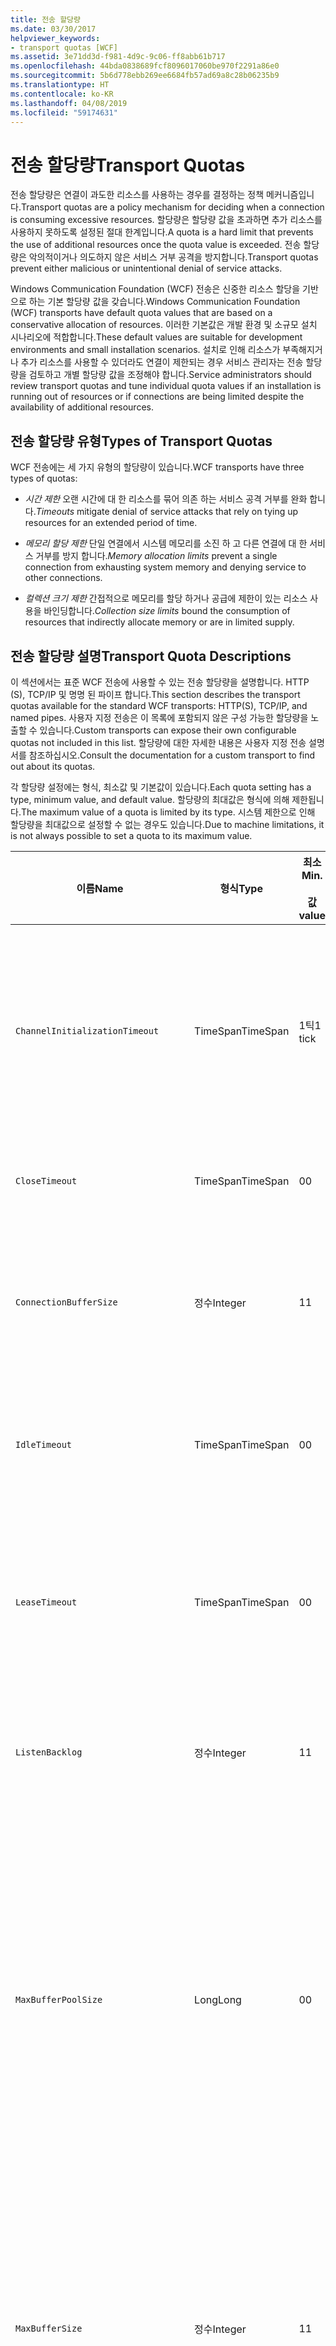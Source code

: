 ```yaml
---
title: 전송 할당량
ms.date: 03/30/2017
helpviewer_keywords:
- transport quotas [WCF]
ms.assetid: 3e71dd3d-f981-4d9c-9c06-ff8abb61b717
ms.openlocfilehash: 44bda0838689fcf8096017060be970f2291a86e0
ms.sourcegitcommit: 5b6d778ebb269ee6684fb57ad69a8c28b06235b9
ms.translationtype: HT
ms.contentlocale: ko-KR
ms.lasthandoff: 04/08/2019
ms.locfileid: "59174631"
---
```

# <a name="transport-quotas"></a><span data-ttu-id="57bf5-102">전송 할당량</span><span class="sxs-lookup"><span data-stu-id="57bf5-102">Transport Quotas</span></span>
<span data-ttu-id="57bf5-103">전송 할당량은 연결이 과도한 리소스를 사용하는 경우를 결정하는 정책 메커니즘입니다.</span><span class="sxs-lookup"><span data-stu-id="57bf5-103">Transport quotas are a policy mechanism for deciding when a connection is consuming excessive resources.</span></span> <span data-ttu-id="57bf5-104">할당량은 할당량 값을 초과하면 추가 리소스를 사용하지 못하도록 설정된 절대 한계입니다.</span><span class="sxs-lookup"><span data-stu-id="57bf5-104">A quota is a hard limit that prevents the use of additional resources once the quota value is exceeded.</span></span> <span data-ttu-id="57bf5-105">전송 할당량은 악의적이거나 의도하지 않은 서비스 거부 공격을 방지합니다.</span><span class="sxs-lookup"><span data-stu-id="57bf5-105">Transport quotas prevent either malicious or unintentional denial of service attacks.</span></span>  
  
 <span data-ttu-id="57bf5-106">Windows Communication Foundation (WCF) 전송은 신중한 리소스 할당을 기반으로 하는 기본 할당량 값을 갖습니다.</span><span class="sxs-lookup"><span data-stu-id="57bf5-106">Windows Communication Foundation (WCF) transports have default quota values that are based on a conservative allocation of resources.</span></span> <span data-ttu-id="57bf5-107">이러한 기본값은 개발 환경 및 소규모 설치 시나리오에 적합합니다.</span><span class="sxs-lookup"><span data-stu-id="57bf5-107">These default values are suitable for development environments and small installation scenarios.</span></span> <span data-ttu-id="57bf5-108">설치로 인해 리소스가 부족해지거나 추가 리소스를 사용할 수 있더라도 연결이 제한되는 경우 서비스 관리자는 전송 할당량을 검토하고 개별 할당량 값을 조정해야 합니다.</span><span class="sxs-lookup"><span data-stu-id="57bf5-108">Service administrators should review transport quotas and tune individual quota values if an installation is running out of resources or if connections are being limited despite the availability of additional resources.</span></span>  
  
## <a name="types-of-transport-quotas"></a><span data-ttu-id="57bf5-109">전송 할당량 유형</span><span class="sxs-lookup"><span data-stu-id="57bf5-109">Types of Transport Quotas</span></span>  
 <span data-ttu-id="57bf5-110">WCF 전송에는 세 가지 유형의 할당량이 있습니다.</span><span class="sxs-lookup"><span data-stu-id="57bf5-110">WCF transports have three types of quotas:</span></span>  
  
-   <span data-ttu-id="57bf5-111">*시간 제한* 오랜 시간에 대 한 리소스를 묶어 의존 하는 서비스 공격 거부를 완화 합니다.</span><span class="sxs-lookup"><span data-stu-id="57bf5-111">*Timeouts* mitigate denial of service attacks that rely on tying up resources for an extended period of time.</span></span>  
  
-   <span data-ttu-id="57bf5-112">*메모리 할당 제한* 단일 연결에서 시스템 메모리를 소진 하 고 다른 연결에 대 한 서비스 거부를 방지 합니다.</span><span class="sxs-lookup"><span data-stu-id="57bf5-112">*Memory allocation limits* prevent a single connection from exhausting system memory and denying service to other connections.</span></span>  
  
-   <span data-ttu-id="57bf5-113">*컬렉션 크기 제한* 간접적으로 메모리를 할당 하거나 공급에 제한이 있는 리소스 사용을 바인딩합니다.</span><span class="sxs-lookup"><span data-stu-id="57bf5-113">*Collection size limits* bound the consumption of resources that indirectly allocate memory or are in limited supply.</span></span>  
  
## <a name="transport-quota-descriptions"></a><span data-ttu-id="57bf5-114">전송 할당량 설명</span><span class="sxs-lookup"><span data-stu-id="57bf5-114">Transport Quota Descriptions</span></span>  
 <span data-ttu-id="57bf5-115">이 섹션에서는 표준 WCF 전송에 사용할 수 있는 전송 할당량을 설명합니다. HTTP (S), TCP/IP 및 명명 된 파이프 합니다.</span><span class="sxs-lookup"><span data-stu-id="57bf5-115">This section describes the transport quotas available for the standard WCF transports: HTTP(S), TCP/IP, and named pipes.</span></span> <span data-ttu-id="57bf5-116">사용자 지정 전송은 이 목록에 포함되지 않은 구성 가능한 할당량을 노출할 수 있습니다.</span><span class="sxs-lookup"><span data-stu-id="57bf5-116">Custom transports can expose their own configurable quotas not included in this list.</span></span> <span data-ttu-id="57bf5-117">할당량에 대한 자세한 내용은 사용자 지정 전송 설명서를 참조하십시오.</span><span class="sxs-lookup"><span data-stu-id="57bf5-117">Consult the documentation for a custom transport to find out about its quotas.</span></span>  
  
 <span data-ttu-id="57bf5-118">각 할당량 설정에는 형식, 최소값 및 기본값이 있습니다.</span><span class="sxs-lookup"><span data-stu-id="57bf5-118">Each quota setting has a type, minimum value, and default value.</span></span> <span data-ttu-id="57bf5-119">할당량의 최대값은 형식에 의해 제한됩니다.</span><span class="sxs-lookup"><span data-stu-id="57bf5-119">The maximum value of a quota is limited by its type.</span></span> <span data-ttu-id="57bf5-120">시스템 제한으로 인해 할당량을 최대값으로 설정할 수 없는 경우도 있습니다.</span><span class="sxs-lookup"><span data-stu-id="57bf5-120">Due to machine limitations, it is not always possible to set a quota to its maximum value.</span></span>  
  
|<span data-ttu-id="57bf5-121">이름</span><span class="sxs-lookup"><span data-stu-id="57bf5-121">Name</span></span>|<span data-ttu-id="57bf5-122">형식</span><span class="sxs-lookup"><span data-stu-id="57bf5-122">Type</span></span>|<span data-ttu-id="57bf5-123">최소</span><span class="sxs-lookup"><span data-stu-id="57bf5-123">Min.</span></span><br /><br /> <span data-ttu-id="57bf5-124">값</span><span class="sxs-lookup"><span data-stu-id="57bf5-124">value</span></span>|<span data-ttu-id="57bf5-125">기본</span><span class="sxs-lookup"><span data-stu-id="57bf5-125">Default</span></span><br /><br /> <span data-ttu-id="57bf5-126">값</span><span class="sxs-lookup"><span data-stu-id="57bf5-126">value</span></span>|<span data-ttu-id="57bf5-127">설명</span><span class="sxs-lookup"><span data-stu-id="57bf5-127">Description</span></span>|  
|----------|----------|--------------------|-----------------------|-----------------|  
|`ChannelInitializationTimeout`|<span data-ttu-id="57bf5-128">TimeSpan</span><span class="sxs-lookup"><span data-stu-id="57bf5-128">TimeSpan</span></span>|<span data-ttu-id="57bf5-129">1틱</span><span class="sxs-lookup"><span data-stu-id="57bf5-129">1 tick</span></span>|<span data-ttu-id="57bf5-130">5 초</span><span class="sxs-lookup"><span data-stu-id="57bf5-130">5 sec</span></span>|<span data-ttu-id="57bf5-131">처음에 읽는 동안 프리앰블을 보내기 위해 연결을 기다리는 최대 시간입니다.</span><span class="sxs-lookup"><span data-stu-id="57bf5-131">Maximum time to wait for a connection to send the preamble during the initial read.</span></span> <span data-ttu-id="57bf5-132">이 데이터는 인증이 발생되기 전에 수신됩니다.</span><span class="sxs-lookup"><span data-stu-id="57bf5-132">This data is received before authentication occurs.</span></span> <span data-ttu-id="57bf5-133">일반적으로 이 설정은 `ReceiveTimeout` 할당량 값보다 상당히 작습니다.</span><span class="sxs-lookup"><span data-stu-id="57bf5-133">This setting is generally much smaller than the `ReceiveTimeout` quota value.</span></span>|  
|`CloseTimeout`|<span data-ttu-id="57bf5-134">TimeSpan</span><span class="sxs-lookup"><span data-stu-id="57bf5-134">TimeSpan</span></span>|<span data-ttu-id="57bf5-135">0</span><span class="sxs-lookup"><span data-stu-id="57bf5-135">0</span></span>|<span data-ttu-id="57bf5-136">1분</span><span class="sxs-lookup"><span data-stu-id="57bf5-136">1 min</span></span>|<span data-ttu-id="57bf5-137">전송에서 예외가 발생되기 전에 연결을 닫을 때까지 기다리는 최대 시간입니다.</span><span class="sxs-lookup"><span data-stu-id="57bf5-137">Maximum time to wait for a connection to close before the transport raises an exception.</span></span>|  
|`ConnectionBufferSize`|<span data-ttu-id="57bf5-138">정수</span><span class="sxs-lookup"><span data-stu-id="57bf5-138">Integer</span></span>|<span data-ttu-id="57bf5-139">1</span><span class="sxs-lookup"><span data-stu-id="57bf5-139">1</span></span>|<span data-ttu-id="57bf5-140">8KB</span><span class="sxs-lookup"><span data-stu-id="57bf5-140">8 KB</span></span>|<span data-ttu-id="57bf5-141">기본 전송의 전송 및 수신 버퍼 크기(바이트)입니다.</span><span class="sxs-lookup"><span data-stu-id="57bf5-141">Size, in bytes, of the transmit and receive buffers of the underlying transport.</span></span> <span data-ttu-id="57bf5-142">버퍼 크기를 늘리면 대용량 메시지 전송 시 처리량이 향상될 수 있습니다.</span><span class="sxs-lookup"><span data-stu-id="57bf5-142">Increasing the buffer size can improve throughput when sending large messages.</span></span>|  
|`IdleTimeout`|<span data-ttu-id="57bf5-143">TimeSpan</span><span class="sxs-lookup"><span data-stu-id="57bf5-143">TimeSpan</span></span>|<span data-ttu-id="57bf5-144">0</span><span class="sxs-lookup"><span data-stu-id="57bf5-144">0</span></span>|<span data-ttu-id="57bf5-145">2분</span><span class="sxs-lookup"><span data-stu-id="57bf5-145">2 min</span></span>|<span data-ttu-id="57bf5-146">풀 연결이 닫히기 전에 유휴 상태로 유지될 수 있는 최대 시간입니다.</span><span class="sxs-lookup"><span data-stu-id="57bf5-146">Maximum time a pooled connection can remain idle before being closed.</span></span><br /><br /> <span data-ttu-id="57bf5-147">이 설정은 풀 연결에만 적용됩니다.</span><span class="sxs-lookup"><span data-stu-id="57bf5-147">This setting only applies to pooled connections.</span></span>|  
|`LeaseTimeout`|<span data-ttu-id="57bf5-148">TimeSpan</span><span class="sxs-lookup"><span data-stu-id="57bf5-148">TimeSpan</span></span>|<span data-ttu-id="57bf5-149">0</span><span class="sxs-lookup"><span data-stu-id="57bf5-149">0</span></span>|<span data-ttu-id="57bf5-150">5분</span><span class="sxs-lookup"><span data-stu-id="57bf5-150">5 min</span></span>|<span data-ttu-id="57bf5-151">활성 풀 연결의 최대 수명입니다.</span><span class="sxs-lookup"><span data-stu-id="57bf5-151">Maximum lifetime of an active pooled connection.</span></span> <span data-ttu-id="57bf5-152">지정된 시간이 경과한 후 현재 요청이 서비스되면 연결이 닫힙니다.</span><span class="sxs-lookup"><span data-stu-id="57bf5-152">After the specified time elapses, the connection closes once the current request is serviced.</span></span><br /><br /> <span data-ttu-id="57bf5-153">이 설정은 풀 연결에만 적용됩니다.</span><span class="sxs-lookup"><span data-stu-id="57bf5-153">This setting only applies to pooled connections.</span></span>|  
|`ListenBacklog`|<span data-ttu-id="57bf5-154">정수</span><span class="sxs-lookup"><span data-stu-id="57bf5-154">Integer</span></span>|<span data-ttu-id="57bf5-155">1</span><span class="sxs-lookup"><span data-stu-id="57bf5-155">1</span></span>|<span data-ttu-id="57bf5-156">10</span><span class="sxs-lookup"><span data-stu-id="57bf5-156">10</span></span>|<span data-ttu-id="57bf5-157">해당 엔드포인트에 대한 추가 연결이 거부되기 전에 수신기에서 지원할 수 없는 최대 연결 수입니다.</span><span class="sxs-lookup"><span data-stu-id="57bf5-157">Maximum number of connections that the listener can have unserviced before additional connections to that endpoint are denied.</span></span>|  
|`MaxBufferPoolSize`|<span data-ttu-id="57bf5-158">Long</span><span class="sxs-lookup"><span data-stu-id="57bf5-158">Long</span></span>|<span data-ttu-id="57bf5-159">0</span><span class="sxs-lookup"><span data-stu-id="57bf5-159">0</span></span>|<span data-ttu-id="57bf5-160">512KB</span><span class="sxs-lookup"><span data-stu-id="57bf5-160">512 KB</span></span>|<span data-ttu-id="57bf5-161">전송이 재사용 가능한 메시지 버퍼 풀링에 사용할 수 있는 최대 메모리(바이트)입니다.</span><span class="sxs-lookup"><span data-stu-id="57bf5-161">Maximum memory, in bytes, that the transport devotes to pooling reusable message buffers.</span></span> <span data-ttu-id="57bf5-162">풀이 메시지 버퍼를 제공할 수 없는 경우 임시로 새 버퍼를 할당하여 사용합니다.</span><span class="sxs-lookup"><span data-stu-id="57bf5-162">When the pool cannot supply a message buffer, a new buffer is allocated for temporary use.</span></span><br /><br /> <span data-ttu-id="57bf5-163">여러 채널 팩터리 또는 수신기를 만드는 설치에서 버퍼 풀에 대해 대용량 메모리를 할당할 수 있습니다.</span><span class="sxs-lookup"><span data-stu-id="57bf5-163">Installations that create many channel factories or listeners can allocate large amounts of memory for buffer pools.</span></span> <span data-ttu-id="57bf5-164">이 시나리오에서 이 버퍼 크기를 줄이면 메모리 사용량을 상당히 줄일 수 있습니다.</span><span class="sxs-lookup"><span data-stu-id="57bf5-164">Reducing this buffer size can greatly reduce memory usage in this scenario.</span></span>|  
|`MaxBufferSize`|<span data-ttu-id="57bf5-165">정수</span><span class="sxs-lookup"><span data-stu-id="57bf5-165">Integer</span></span>|<span data-ttu-id="57bf5-166">1</span><span class="sxs-lookup"><span data-stu-id="57bf5-166">1</span></span>|<span data-ttu-id="57bf5-167">64KB</span><span class="sxs-lookup"><span data-stu-id="57bf5-167">64 KB</span></span>|<span data-ttu-id="57bf5-168">데이터 스트리밍에 사용되는 버퍼의 최대 크기(바이트)입니다.</span><span class="sxs-lookup"><span data-stu-id="57bf5-168">Maximum size, in bytes, of a buffer used for streaming data.</span></span> <span data-ttu-id="57bf5-169">이 전송 할당량을 설정하지 않았거나 전송이 스트리밍을 사용하지 않는 경우 할당량 값은 `MaxReceivedMessageSize` 할당량 값 및 <xref:System.Int32.MaxValue> 중 작은 값과 동일합니다.</span><span class="sxs-lookup"><span data-stu-id="57bf5-169">If this transport quota is not set, or the transport is not using streaming, then the quota value is the same as the smaller of the `MaxReceivedMessageSize` quota value and <xref:System.Int32.MaxValue>.</span></span>|  
|`MaxOutboundConnectionsPerEndpoint`|<span data-ttu-id="57bf5-170">정수</span><span class="sxs-lookup"><span data-stu-id="57bf5-170">Integer</span></span>|<span data-ttu-id="57bf5-171">1</span><span class="sxs-lookup"><span data-stu-id="57bf5-171">1</span></span>|<span data-ttu-id="57bf5-172">10</span><span class="sxs-lookup"><span data-stu-id="57bf5-172">10</span></span>|<span data-ttu-id="57bf5-173">특정 엔드포인트에 연결할 수 있는 나가는 연결의 최대 수입니다.</span><span class="sxs-lookup"><span data-stu-id="57bf5-173">Maximum number of outgoing connections that can be associated with a particular endpoint.</span></span><br /><br /> <span data-ttu-id="57bf5-174">이 설정은 풀 연결에만 적용됩니다.</span><span class="sxs-lookup"><span data-stu-id="57bf5-174">This setting only applies to pooled connections.</span></span>|  
|`MaxOutputDelay`|<span data-ttu-id="57bf5-175">TimeSpan</span><span class="sxs-lookup"><span data-stu-id="57bf5-175">TimeSpan</span></span>|<span data-ttu-id="57bf5-176">0</span><span class="sxs-lookup"><span data-stu-id="57bf5-176">0</span></span>|<span data-ttu-id="57bf5-177">200밀리초</span><span class="sxs-lookup"><span data-stu-id="57bf5-177">200 ms</span></span>|<span data-ttu-id="57bf5-178">단일 작업에서 추가 메시지를 일괄 처리하기 위한 전송 작업 후 기다리는 최대 시간입니다.</span><span class="sxs-lookup"><span data-stu-id="57bf5-178">Maximum time to wait after a send operation for batching additional messages in a single operation.</span></span> <span data-ttu-id="57bf5-179">메시지는 기본 전송 버퍼가 가득 차기 전에 전송됩니다.</span><span class="sxs-lookup"><span data-stu-id="57bf5-179">Messages are sent earlier if the buffer of the underlying transport becomes full.</span></span> <span data-ttu-id="57bf5-180">추가 메시지를 전송하더라도 지연 기간이 다시 설정되지 않습니다.</span><span class="sxs-lookup"><span data-stu-id="57bf5-180">Sending additional messages does not reset the delay period.</span></span>|  
|`MaxPendingAccepts`|<span data-ttu-id="57bf5-181">정수</span><span class="sxs-lookup"><span data-stu-id="57bf5-181">Integer</span></span>|<span data-ttu-id="57bf5-182">1</span><span class="sxs-lookup"><span data-stu-id="57bf5-182">1</span></span>|<span data-ttu-id="57bf5-183">1</span><span class="sxs-lookup"><span data-stu-id="57bf5-183">1</span></span>|<span data-ttu-id="57bf5-184">수신기에서 수락될 때까지 대기할 수 있는 최대 채널 수입니다.</span><span class="sxs-lookup"><span data-stu-id="57bf5-184">Maximum number of accepts for channels that the listener can have waiting.</span></span><br /><br /> <span data-ttu-id="57bf5-185">수락 완료 및 새 수락 시작 사이에 시간 간격이 있습니다.</span><span class="sxs-lookup"><span data-stu-id="57bf5-185">There is an interval of time between the accept completing and a new accept starting.</span></span> <span data-ttu-id="57bf5-186">이 컬렉션 크기가 증가하면 이 간격 동안 연결된 클라이언트가 연결이 끊기지 않도록 할 수 있습니다.</span><span class="sxs-lookup"><span data-stu-id="57bf5-186">Increasing this collection size can prevent clients that connect during this interval from being dropped.</span></span>|  
|`MaxPendingConnections`|<span data-ttu-id="57bf5-187">정수</span><span class="sxs-lookup"><span data-stu-id="57bf5-187">Integer</span></span>|<span data-ttu-id="57bf5-188">1</span><span class="sxs-lookup"><span data-stu-id="57bf5-188">1</span></span>|<span data-ttu-id="57bf5-189">10</span><span class="sxs-lookup"><span data-stu-id="57bf5-189">10</span></span>|<span data-ttu-id="57bf5-190">응용 프로그램에서 수락할 때까지 수신기에서 기다릴 수 있는 최대 연결 수입니다.</span><span class="sxs-lookup"><span data-stu-id="57bf5-190">Maximum number of connections that the listener can have waiting to be accepted by the application.</span></span> <span data-ttu-id="57bf5-191">이 할당량 값을 초과하면 새 들어 오는 연결은 수락될 때까지 기다리지 않고 연결이 끊깁니다.</span><span class="sxs-lookup"><span data-stu-id="57bf5-191">When this quota value is exceeded, new incoming connections are dropped rather than waiting to be accepted.</span></span><br /><br /> <span data-ttu-id="57bf5-192">메시지 보안과 같은 연결 기능을 통해 클라이언트가 둘 이상의 연결을 열 수 있습니다.</span><span class="sxs-lookup"><span data-stu-id="57bf5-192">Connection features such as message security can cause a client to open more than one connection.</span></span> <span data-ttu-id="57bf5-193">서비스 관리자는 이 할당량 값을 설정할 때 이러한 추가 연결을 고려해야 합니다.</span><span class="sxs-lookup"><span data-stu-id="57bf5-193">Service administrators should account for these additional connections when setting this quota value.</span></span>|  
|`MaxReceivedMessageSize`|<span data-ttu-id="57bf5-194">Long</span><span class="sxs-lookup"><span data-stu-id="57bf5-194">Long</span></span>|<span data-ttu-id="57bf5-195">1</span><span class="sxs-lookup"><span data-stu-id="57bf5-195">1</span></span>|<span data-ttu-id="57bf5-196">64KB</span><span class="sxs-lookup"><span data-stu-id="57bf5-196">64 KB</span></span>|<span data-ttu-id="57bf5-197">전송에서 예외가 발생하기 전에 헤더를 포함하여 받은 메시지의 최대 크기(바이트)입니다.</span><span class="sxs-lookup"><span data-stu-id="57bf5-197">Maximum size, in bytes, of a received message, including headers, before the transport raises an exception.</span></span>|  
|`OpenTimeout`|<span data-ttu-id="57bf5-198">TimeSpan</span><span class="sxs-lookup"><span data-stu-id="57bf5-198">TimeSpan</span></span>|<span data-ttu-id="57bf5-199">0</span><span class="sxs-lookup"><span data-stu-id="57bf5-199">0</span></span>|<span data-ttu-id="57bf5-200">1분</span><span class="sxs-lookup"><span data-stu-id="57bf5-200">1 min</span></span>|<span data-ttu-id="57bf5-201">전송에서 예외가 발생되기 전에 연결을 설정할 때까지 기다리는 최대 시간입니다.</span><span class="sxs-lookup"><span data-stu-id="57bf5-201">Maximum time to wait for a connection to be established before the transport raises an exception.</span></span>|  
|`ReceiveTimeout`|<span data-ttu-id="57bf5-202">TimeSpan</span><span class="sxs-lookup"><span data-stu-id="57bf5-202">TimeSpan</span></span>|<span data-ttu-id="57bf5-203">0</span><span class="sxs-lookup"><span data-stu-id="57bf5-203">0</span></span>|<span data-ttu-id="57bf5-204">10분</span><span class="sxs-lookup"><span data-stu-id="57bf5-204">10 min</span></span>|<span data-ttu-id="57bf5-205">전송에서 예외가 발생되기 전에 읽기 작업이 완료될 때까지 기다리는 최대 시간입니다.</span><span class="sxs-lookup"><span data-stu-id="57bf5-205">Maximum time to wait for a read operation to complete before the transport raises an exception.</span></span>|  
|`SendTimeout`|<span data-ttu-id="57bf5-206">Timespan</span><span class="sxs-lookup"><span data-stu-id="57bf5-206">Timespan</span></span>|<span data-ttu-id="57bf5-207">0</span><span class="sxs-lookup"><span data-stu-id="57bf5-207">0</span></span>|<span data-ttu-id="57bf5-208">1분</span><span class="sxs-lookup"><span data-stu-id="57bf5-208">1 min</span></span>|<span data-ttu-id="57bf5-209">전송에서 예외가 발생되기 전에 쓰기 작업이 완료될 때까지 기다리는 최대 시간입니다.</span><span class="sxs-lookup"><span data-stu-id="57bf5-209">Maximum time to wait for a write operation to complete before the transport raises an exception.</span></span>|  
  
 <span data-ttu-id="57bf5-210">전송 할당량 `MaxPendingConnections` 및 `MaxOutboundConnectionsPerEndpoint`는 바인딩 또는 구성을 통해 설정될 때 `MaxConnections`라는 단일 전송 할당량에 결합됩니다.</span><span class="sxs-lookup"><span data-stu-id="57bf5-210">The transport quotas `MaxPendingConnections` and `MaxOutboundConnectionsPerEndpoint` are combined into a single transport quota called `MaxConnections` when set through the binding or configuration.</span></span> <span data-ttu-id="57bf5-211">바인딩 요소만 이러한 할당량 값을 개별적으로 설정할 수 있습니다.</span><span class="sxs-lookup"><span data-stu-id="57bf5-211">Only the binding element allows setting these quota values individually.</span></span> <span data-ttu-id="57bf5-212">`MaxConnections` 전송 할당량의 최소값 및 기본값은 동일합니다.</span><span class="sxs-lookup"><span data-stu-id="57bf5-212">The `MaxConnections` transport quota has the same minimum and default values.</span></span>  
  
## <a name="setting-transport-quotas"></a><span data-ttu-id="57bf5-213">전송 할당량 설정</span><span class="sxs-lookup"><span data-stu-id="57bf5-213">Setting Transport Quotas</span></span>  
 <span data-ttu-id="57bf5-214">전송 할당량은 전송 바인딩 요소, 전송 바인딩, 응용 프로그램 구성 또는 호스트 정책을 통해 설정됩니다.</span><span class="sxs-lookup"><span data-stu-id="57bf5-214">Transport quotas are set through the transport binding element, the transport binding, application configuration, or host policy.</span></span> <span data-ttu-id="57bf5-215">이 문서에서는 호스트 정책을 통한 전송 설정에 대해서는 설명하지 않습니다.</span><span class="sxs-lookup"><span data-stu-id="57bf5-215">This document does not cover setting transports through host policy.</span></span> <span data-ttu-id="57bf5-216">호스트 정책 할당량에 대한 설정에 대해서는 기본 전송 설명서를 참조하십시오.</span><span class="sxs-lookup"><span data-stu-id="57bf5-216">Consult the documentation for the underlying transport to discover the settings for host policy quotas.</span></span> <span data-ttu-id="57bf5-217">합니다 [HTTP 및 HTTPS 구성](../../../../docs/framework/wcf/feature-details/configuring-http-and-https.md) Http.sys 드라이버에 대 한 할당량 설정에 설명 합니다.</span><span class="sxs-lookup"><span data-stu-id="57bf5-217">The [Configuring HTTP and HTTPS](../../../../docs/framework/wcf/feature-details/configuring-http-and-https.md) topic describes quota settings for the Http.sys driver.</span></span> <span data-ttu-id="57bf5-218">HTTP, TCP/IP 및 명명된 파이프 연결과 관련하여 Windows 제한 구성에 대한 자세한 내용은 Microsoft 기술 자료를 검색하십시오.</span><span class="sxs-lookup"><span data-stu-id="57bf5-218">Search the Microsoft Knowledge Base for more information about configuring Windows limits on HTTP, TCP/IP, and named pipe connections.</span></span>  
  
 <span data-ttu-id="57bf5-219">기타 유형의 할당량은 전송에 간접적으로 적용됩니다.</span><span class="sxs-lookup"><span data-stu-id="57bf5-219">Other types of quotas apply indirectly to transports.</span></span> <span data-ttu-id="57bf5-220">메시지를 바이트로 변형하기 위해 전송에서 사용하는 메시지 인코더에서 자체 할당량 설정을 구성할 수 있습니다.</span><span class="sxs-lookup"><span data-stu-id="57bf5-220">The message encoder that the transport uses to transform a message into bytes can have its own quota settings.</span></span> <span data-ttu-id="57bf5-221">그러나 이러한 할당량은 사용하는 전송 형식에 독립적입니다.</span><span class="sxs-lookup"><span data-stu-id="57bf5-221">However, these quotas are independent of the type of transport being used.</span></span>  
  
### <a name="controlling-transport-quotas-from-the-binding-element"></a><span data-ttu-id="57bf5-222">바인딩 요소에서 전송 할당량 제어</span><span class="sxs-lookup"><span data-stu-id="57bf5-222">Controlling Transport Quotas from the Binding Element</span></span>  
 <span data-ttu-id="57bf5-223">바인딩 요소를 통한 전송 할당량 설정은 전송 동작 제어 시 뛰어난 유연성을 제공합니다.</span><span class="sxs-lookup"><span data-stu-id="57bf5-223">Setting transport quotas through the binding element offers the greatest flexibility in controlling the transport's behavior.</span></span> <span data-ttu-id="57bf5-224">Close, Open, Receive 및 Send 작업에 대한 기본 시간 제한은 채널 작성 시 바인딩에서 가져옵니다.</span><span class="sxs-lookup"><span data-stu-id="57bf5-224">The default timeouts for Close, Open, Receive, and Send operations are taken from the binding when a channel is built.</span></span>  
  
|<span data-ttu-id="57bf5-225">이름</span><span class="sxs-lookup"><span data-stu-id="57bf5-225">Name</span></span>|<span data-ttu-id="57bf5-226">HTTP</span><span class="sxs-lookup"><span data-stu-id="57bf5-226">HTTP</span></span>|<span data-ttu-id="57bf5-227">TCP/IP</span><span class="sxs-lookup"><span data-stu-id="57bf5-227">TCP/IP</span></span>|<span data-ttu-id="57bf5-228">명명된 파이프</span><span class="sxs-lookup"><span data-stu-id="57bf5-228">Named pipe</span></span>|  
|----------|----------|-------------|----------------|  
|`ChannelInitializationTimeout`||<span data-ttu-id="57bf5-229">X</span><span class="sxs-lookup"><span data-stu-id="57bf5-229">X</span></span>|<span data-ttu-id="57bf5-230">X</span><span class="sxs-lookup"><span data-stu-id="57bf5-230">X</span></span>|  
|`CloseTimeout`||||  
|`ConnectionBufferSize`||<span data-ttu-id="57bf5-231">X</span><span class="sxs-lookup"><span data-stu-id="57bf5-231">X</span></span>|<span data-ttu-id="57bf5-232">X</span><span class="sxs-lookup"><span data-stu-id="57bf5-232">X</span></span>|  
|`IdleTimeout`||<span data-ttu-id="57bf5-233">X</span><span class="sxs-lookup"><span data-stu-id="57bf5-233">X</span></span>|<span data-ttu-id="57bf5-234">X</span><span class="sxs-lookup"><span data-stu-id="57bf5-234">X</span></span>|  
|`LeaseTimeout`||<span data-ttu-id="57bf5-235">X</span><span class="sxs-lookup"><span data-stu-id="57bf5-235">X</span></span>||  
|`ListenBacklog`||<span data-ttu-id="57bf5-236">X</span><span class="sxs-lookup"><span data-stu-id="57bf5-236">X</span></span>||  
|`MaxBufferPoolSize`|<span data-ttu-id="57bf5-237">X</span><span class="sxs-lookup"><span data-stu-id="57bf5-237">X</span></span>|<span data-ttu-id="57bf5-238">X</span><span class="sxs-lookup"><span data-stu-id="57bf5-238">X</span></span>|<span data-ttu-id="57bf5-239">X</span><span class="sxs-lookup"><span data-stu-id="57bf5-239">X</span></span>|  
|`MaxBufferSize`|<span data-ttu-id="57bf5-240">X</span><span class="sxs-lookup"><span data-stu-id="57bf5-240">X</span></span>|<span data-ttu-id="57bf5-241">X</span><span class="sxs-lookup"><span data-stu-id="57bf5-241">X</span></span>|<span data-ttu-id="57bf5-242">X</span><span class="sxs-lookup"><span data-stu-id="57bf5-242">X</span></span>|  
|`MaxOutboundConnectionsPerEndpoint`||<span data-ttu-id="57bf5-243">X</span><span class="sxs-lookup"><span data-stu-id="57bf5-243">X</span></span>|<span data-ttu-id="57bf5-244">X</span><span class="sxs-lookup"><span data-stu-id="57bf5-244">X</span></span>|  
|`MaxOutputDelay`||<span data-ttu-id="57bf5-245">X</span><span class="sxs-lookup"><span data-stu-id="57bf5-245">X</span></span>|<span data-ttu-id="57bf5-246">X</span><span class="sxs-lookup"><span data-stu-id="57bf5-246">X</span></span>|  
|`MaxPendingAccepts`||<span data-ttu-id="57bf5-247">X</span><span class="sxs-lookup"><span data-stu-id="57bf5-247">X</span></span>|<span data-ttu-id="57bf5-248">X</span><span class="sxs-lookup"><span data-stu-id="57bf5-248">X</span></span>|  
|`MaxPendingConnections`||<span data-ttu-id="57bf5-249">X</span><span class="sxs-lookup"><span data-stu-id="57bf5-249">X</span></span>|<span data-ttu-id="57bf5-250">X</span><span class="sxs-lookup"><span data-stu-id="57bf5-250">X</span></span>|  
|`MaxReceivedMessageSize`|<span data-ttu-id="57bf5-251">X</span><span class="sxs-lookup"><span data-stu-id="57bf5-251">X</span></span>|<span data-ttu-id="57bf5-252">X</span><span class="sxs-lookup"><span data-stu-id="57bf5-252">X</span></span>|<span data-ttu-id="57bf5-253">X</span><span class="sxs-lookup"><span data-stu-id="57bf5-253">X</span></span>|  
|`OpenTimeout`||||  
|`ReceiveTimeout`||||  
|`SendTimeout`||||  
  
### <a name="controlling-transport-quotas-from-the-binding"></a><span data-ttu-id="57bf5-254">바인딩에서 전송 할당량 제어</span><span class="sxs-lookup"><span data-stu-id="57bf5-254">Controlling Transport Quotas from the Binding</span></span>  
 <span data-ttu-id="57bf5-255">바인딩을 통한 전송 할당량 설정에서는 가장 일반적인 할당량 값에 대한 액세스를 제공하는 동시에 선택할 수 있는 간단한 할당량 집합을 제공합니다.</span><span class="sxs-lookup"><span data-stu-id="57bf5-255">Setting transport quotas through the binding offers a simplified set of quotas to choose from while still giving access to the most common quota values.</span></span>  
  
|<span data-ttu-id="57bf5-256">이름</span><span class="sxs-lookup"><span data-stu-id="57bf5-256">Name</span></span>|<span data-ttu-id="57bf5-257">HTTP</span><span class="sxs-lookup"><span data-stu-id="57bf5-257">HTTP</span></span>|<span data-ttu-id="57bf5-258">TCP/IP</span><span class="sxs-lookup"><span data-stu-id="57bf5-258">TCP/IP</span></span>|<span data-ttu-id="57bf5-259">명명된 파이프</span><span class="sxs-lookup"><span data-stu-id="57bf5-259">Named pipe</span></span>|  
|----------|----------|-------------|----------------|  
|`ChannelInitializationTimeout`||||  
|`CloseTimeout`|<span data-ttu-id="57bf5-260">X</span><span class="sxs-lookup"><span data-stu-id="57bf5-260">X</span></span>|<span data-ttu-id="57bf5-261">X</span><span class="sxs-lookup"><span data-stu-id="57bf5-261">X</span></span>|<span data-ttu-id="57bf5-262">X</span><span class="sxs-lookup"><span data-stu-id="57bf5-262">X</span></span>|  
|`ConnectionBufferSize`||||  
|`IdleTimeout`||||  
|`LeaseTimeout`||||  
|`ListenBacklog`||<span data-ttu-id="57bf5-263">X</span><span class="sxs-lookup"><span data-stu-id="57bf5-263">X</span></span>||  
|`MaxBufferPoolSize`|<span data-ttu-id="57bf5-264">X</span><span class="sxs-lookup"><span data-stu-id="57bf5-264">X</span></span>|<span data-ttu-id="57bf5-265">X</span><span class="sxs-lookup"><span data-stu-id="57bf5-265">X</span></span>|<span data-ttu-id="57bf5-266">X</span><span class="sxs-lookup"><span data-stu-id="57bf5-266">X</span></span>|  
|`MaxBufferSize`|<span data-ttu-id="57bf5-267">1</span><span class="sxs-lookup"><span data-stu-id="57bf5-267">1</span></span>|<span data-ttu-id="57bf5-268">X</span><span class="sxs-lookup"><span data-stu-id="57bf5-268">X</span></span>|<span data-ttu-id="57bf5-269">X</span><span class="sxs-lookup"><span data-stu-id="57bf5-269">X</span></span>|  
|`MaxOutboundConnectionsPerEndpoint`||<span data-ttu-id="57bf5-270">2</span><span class="sxs-lookup"><span data-stu-id="57bf5-270">2</span></span>|<span data-ttu-id="57bf5-271">2</span><span class="sxs-lookup"><span data-stu-id="57bf5-271">2</span></span>|  
|`MaxOutputDelay`||||  
|`MaxPendingAccepts`||||  
|`MaxPendingConnections`||<span data-ttu-id="57bf5-272">2</span><span class="sxs-lookup"><span data-stu-id="57bf5-272">2</span></span>|<span data-ttu-id="57bf5-273">2</span><span class="sxs-lookup"><span data-stu-id="57bf5-273">2</span></span>|  
|`MaxReceivedMessageSize`|<span data-ttu-id="57bf5-274">X</span><span class="sxs-lookup"><span data-stu-id="57bf5-274">X</span></span>|<span data-ttu-id="57bf5-275">X</span><span class="sxs-lookup"><span data-stu-id="57bf5-275">X</span></span>|<span data-ttu-id="57bf5-276">X</span><span class="sxs-lookup"><span data-stu-id="57bf5-276">X</span></span>|  
|`OpenTimeout`|<span data-ttu-id="57bf5-277">X</span><span class="sxs-lookup"><span data-stu-id="57bf5-277">X</span></span>|<span data-ttu-id="57bf5-278">X</span><span class="sxs-lookup"><span data-stu-id="57bf5-278">X</span></span>|<span data-ttu-id="57bf5-279">X</span><span class="sxs-lookup"><span data-stu-id="57bf5-279">X</span></span>|  
|`ReceiveTimeout`|<span data-ttu-id="57bf5-280">X</span><span class="sxs-lookup"><span data-stu-id="57bf5-280">X</span></span>|<span data-ttu-id="57bf5-281">X</span><span class="sxs-lookup"><span data-stu-id="57bf5-281">X</span></span>|<span data-ttu-id="57bf5-282">X</span><span class="sxs-lookup"><span data-stu-id="57bf5-282">X</span></span>|  
|`SendTimeout`|<span data-ttu-id="57bf5-283">X</span><span class="sxs-lookup"><span data-stu-id="57bf5-283">X</span></span>|<span data-ttu-id="57bf5-284">X</span><span class="sxs-lookup"><span data-stu-id="57bf5-284">X</span></span>|<span data-ttu-id="57bf5-285">X</span><span class="sxs-lookup"><span data-stu-id="57bf5-285">X</span></span>|  
  
1.  <span data-ttu-id="57bf5-286">`MaxBufferSize` 전송 할당량은 `BasicHttp` 바인딩에서만 사용할 수 있습니다.</span><span class="sxs-lookup"><span data-stu-id="57bf5-286">The `MaxBufferSize` transport quota is only available on the `BasicHttp` binding.</span></span> <span data-ttu-id="57bf5-287">`WSHttp` 바인딩은 스트리밍된 전송 모드를 지원하지 않는 시나리오에 적용됩니다.</span><span class="sxs-lookup"><span data-stu-id="57bf5-287">The `WSHttp` bindings are for scenarios that do not support streamed transport modes.</span></span>  
  
2.  <span data-ttu-id="57bf5-288">전송 할당량 `MaxPendingConnections` 및 `MaxOutboundConnectionsPerEndpoint`는 `MaxConnections`라는 단일 전송 할당량에 결합됩니다.</span><span class="sxs-lookup"><span data-stu-id="57bf5-288">The transport quotas `MaxPendingConnections` and `MaxOutboundConnectionsPerEndpoint` are combined into a single transport quota called `MaxConnections`.</span></span>  
  
### <a name="controlling-transport-quotas-from-configuration"></a><span data-ttu-id="57bf5-289">구성에서 전송 할당량 제어</span><span class="sxs-lookup"><span data-stu-id="57bf5-289">Controlling Transport Quotas from Configuration</span></span>  
 <span data-ttu-id="57bf5-290">응용 프로그램 구성 시 바인딩의 속성에 직접 액세스할 때와 동일한 전송 할당량을 설정할 수 있습니다.</span><span class="sxs-lookup"><span data-stu-id="57bf5-290">Application configuration can set the same transport quotas as directly accessing properties on a binding.</span></span> <span data-ttu-id="57bf5-291">구성 파일에서 전송 할당량의 이름은 항상 소문자로 시작합니다.</span><span class="sxs-lookup"><span data-stu-id="57bf5-291">In configuration files, the name of a transport quota always starts with a lowercase letter.</span></span> <span data-ttu-id="57bf5-292">예를 들어 바인딩의 `CloseTimeout` 속성은 구성에서 `closeTimeout` 설정에 해당하고 바인딩의 `MaxConnections` 속성은 구성의 `maxConnections` 설정에 해당합니다.</span><span class="sxs-lookup"><span data-stu-id="57bf5-292">For example, the `CloseTimeout` property on a binding corresponds to the `closeTimeout` setting in configuration and the `MaxConnections` property on a binding corresponds to the `maxConnections` setting in configuration.</span></span>  
  
## <a name="see-also"></a><span data-ttu-id="57bf5-293">참고자료</span><span class="sxs-lookup"><span data-stu-id="57bf5-293">See also</span></span>

- <xref:System.ServiceModel.Channels.HttpsTransportBindingElement>
- <xref:System.ServiceModel.Channels.HttpTransportBindingElement>
- <xref:System.ServiceModel.Channels.TcpTransportBindingElement>
- <xref:System.ServiceModel.Channels.NamedPipeTransportBindingElement>
- <xref:System.ServiceModel.Channels.ConnectionOrientedTransportBindingElement>
- <xref:System.ServiceModel.Channels.TransportBindingElement>
